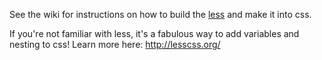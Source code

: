 See the wiki for instructions on how to build the [less](https://github.com/yochannah/code-is-science/wiki#building-css) and make it into css.

If you're not familiar with less, it's a fabulous way to add variables and nesting to css! Learn more here: http://lesscss.org/
